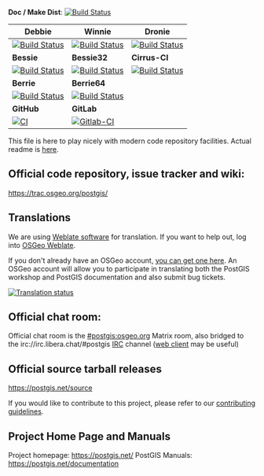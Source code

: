 **Doc / Make Dist**: [![Build Status](https://debbie.postgis.net/buildStatus/icon?job=PostGIS_Make_Dist%2Flabel%3Ddebbie)](https://debbie.postgis.net/view/PostGIS/job/PostGIS_Make_Dist/label=debbie/)


| **Debbie** | **Winnie** | **Dronie** |
| ---------  | ---------- | ---------  |
| [![Build Status](https://debbie.postgis.net/buildStatus/icon?job=PostGIS_3.5)](https://debbie.postgis.net/view/PostGIS/job/PostGIS_3.5/) | [![Build Status](https://winnie.postgis.net/buildStatus/icon?job=PostGIS_3.5)](https://winnie.postgis.net/view/PostGIS/job/PostGIS_3.5/) | [![Build Status](https://dronie.osgeo.org/api/badges/postgis/postgis/status.svg?branch=stable-3.5)](https://dronie.osgeo.org/postgis/postgis?branch=stable-3.5) ||
| **Bessie** | **Bessie32** | **Cirrus-CI** |
|  [![Build Status](https://debbie.postgis.net/buildStatus/icon?job=PostGIS_Worker_Run%2Flabel=bessie&build=last:${params.reference=refs/heads/stable-3.5})](https://debbie.postgis.net/view/PostGIS/job/PostGIS_Worker_Run/label=bessie/) |  [![Build Status](https://debbie.postgis.net/buildStatus/icon?job=PostGIS_Worker_Run%2Flabel%3Dbessie32&build=last:${params.reference=refs/heads/stable-3.5})](https://debbie.postgis.net/view/PostGIS/job/PostGIS_Worker_Run/label=bessie32/) |  [![Build Status](https://api.cirrus-ci.com/github/postgis/postgis.svg?branch=stable-3.5)](http://cirrus-ci.com/github/postgis/postgis) |
| **Berrie** | **Berrie64** |
|  [![Build Status](https://debbie.postgis.net/buildStatus/icon?job=PostGIS_Worker_Run/label=berrie&build=last:${params.reference=refs/heads/stable-3.5})](https://debbie.postgis.net/view/PostGIS/job/PostGIS_Worker_Run/label=berrie/) |  [![Build Status](https://debbie.postgis.net/buildStatus/icon?job=PostGIS_Worker_Run/label=berrie64&build=last:${params.reference=refs/heads/stable-3.5})](https://debbie.postgis.net/view/PostGIS/job/PostGIS_Worker_Run/label=berrie64/) | ||
| **GitHub** | **GitLab** |
| [![CI](https://github.com/postgis/postgis/workflows/CI/badge.svg?branch=stable-3.5)](https://github.com/postgis/postgis/actions?query=branch%3Astable-3.5) | [![Gitlab-CI](https://gitlab.com/postgis/postgis/badges/stable-3.5/pipeline.svg)](https://gitlab.com/postgis/postgis/commits/stable-3.5) ||


This file is here to play nicely with modern code repository facilities.
Actual readme is [here](README.postgis).

## Official code repository, issue tracker and wiki:
https://trac.osgeo.org/postgis/

## Translations
We are using [Weblate software](https://weblate.org) for translation.  If you want to help out, log into [OSGeo Weblate](https://weblate.osgeo.org/projects/postgis/).

If you don't already have an OSGeo account, [you can get one here](https://id.osgeo.org/ldap/create). An OSGeo account will allow you to participate in translating both the PostGIS workshop and PostGIS documentation and also submit bug tickets.

<a href="https://weblate.osgeo.org/engage/postgis/">
<img src="https://weblate.osgeo.org/widgets/postgis/-/287x66-grey.png" alt="Translation status" />
</a>

## Official chat room:

Official chat room is the [#postgis:osgeo.org](https://matrix.to/#/#postgis:osgeo.org)
Matrix room, also bridged to the irc://irc.libera.chat/#postgis
[IRC](https://en.wikipedia.org/wiki/Comparison_of_Internet_Relay_Chat_clients) channel
([web client](https://web.libera.chat/#postgis) may be useful)

## Official source tarball releases

https://postgis.net/source

If you would like to contribute to this project, please refer to our
[contributing guidelines](CONTRIBUTING.md).

## Project Home Page and Manuals
Project homepage: https://postgis.net/
PostGIS Manuals: https://postgis.net/documentation
